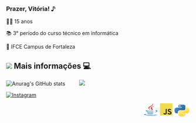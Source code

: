 ### Prazer, Vitória! ♪

👩🏾 15 anos 

📚 3° período do curso técnico em informática

🏫 IFCE Campus de Fortaleza 

## <img src="https://media.giphy.com/media/iY8CRBdQXODJSCERIr/giphy.gif" width="35"><b> Mais informações 💻  </b>

![Anurag's GitHub stats](https://github-readme-stats.vercel.app/api?username=VickyOliver&show_icons=true&theme=dracula) 
⠀⠀⠀
<img height="187em" src="https://github-readme-stats.vercel.app/api/top-langs/?username=VickyOliver&layout=compact&langs_count=7&theme=dracula"/>

[![Instagram](https://img.shields.io/badge/Instagram-E9905F?style=for-the-badge&logo=instagram&logoColor=white)](https://instagram.com/viihh._o)

<img align="right" alt="Python" height="40" width="50" src="https://raw.githubusercontent.com/devicons/devicon/master/icons/python/python-original.svg">
<img align="right" alt="Javascript" height="34" width="35" src="https://raw.githubusercontent.com/devicons/devicon/master/icons/javascript/javascript-original.svg">
<img align="right" alt="Java" height="35" width="50" src="https://raw.githubusercontent.com/devicons/devicon/master/icons/java/java-original.svg">

    
     
